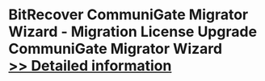 # BitRecover CommuniGate Migrator Wizard - Migration License Upgrade<br />CommuniGate Migrator Wizard<br />[>> Detailed information](https://secure.shareit.com/shareit/product.html?productid=300999772&affiliateid=200057808)